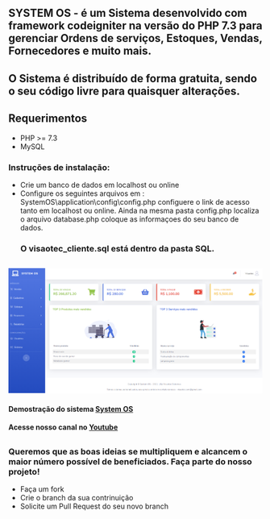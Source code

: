 ## SYSTEM OS - é um  Sistema desenvolvido com framework codeigniter na versão do PHP 7.3 para gerenciar  Ordens de serviços, Estoques, Vendas, Fornecedores e muito mais. 
## O Sistema é distribuído de forma gratuita, sendo o seu código livre para quaisquer alterações. 
## Requerimentos
* PHP >= 7.3
* MySQL

### Instruções de instalação:
* Crie um banco de dados em localhost ou online
* Configure os seguintes arquivos em : SystemOS\application\config\config.php
 configuere o  link de acesso tanto em localhost ou online.
 Ainda na mesma pasta config.php localiza o arquivo database.php coloque as informaçoes do seu banco de dados.
  ###  O visaotec_cliente.sql  está dentro da pasta SQL.
  ##

![systemos](systemos.png)

#### Demostração do sistema [System OS](https://www.youtube.com/watch?v=3pjNhjjOq1g)
#### Acesse nosso canal no [Youtube](https://www.youtube.com/channel/UCrQgt3TC4XIX9jxLkiENBRA)
##
### Queremos que as boas ideias se multipliquem e alcancem o maior número possível de beneficiados. Faça parte do nosso projeto!  
* Faça um fork
* Crie o branch da sua contrinuição
* Solicite um Pull Request do seu novo branch